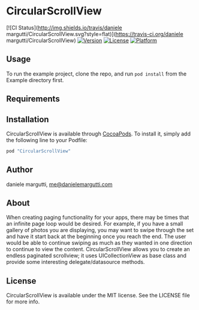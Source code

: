 # CircularScrollView

[![CI Status](http://img.shields.io/travis/daniele margutti/CircularScrollView.svg?style=flat)](https://travis-ci.org/daniele margutti/CircularScrollView)
[![Version](https://img.shields.io/cocoapods/v/CircularScrollView.svg?style=flat)](http://cocoapods.org/pods/CircularScrollView)
[![License](https://img.shields.io/cocoapods/l/CircularScrollView.svg?style=flat)](http://cocoapods.org/pods/CircularScrollView)
[![Platform](https://img.shields.io/cocoapods/p/CircularScrollView.svg?style=flat)](http://cocoapods.org/pods/CircularScrollView)

## Usage

To run the example project, clone the repo, and run `pod install` from the Example directory first.

## Requirements

## Installation

CircularScrollView is available through [CocoaPods](http://cocoapods.org). To install
it, simply add the following line to your Podfile:

```ruby
pod "CircularScrollView"
```

## Author

daniele margutti, me@danielemargutti.com

## About
When creating paging functionality for your apps, there may be times that an infinite page loop would be desired. For example, if you have a small gallery of photos you are displaying, you may want to swipe through the set and have it start back at the beginning once you reach the end. The user would be able to continue swiping as much as they wanted in one direction to continue to view the content. CircularScrollView allows you to create an endless paginated scrollview; it uses UICollectionView as base class and provide some interesting delegate/datasource methods.

## License

CircularScrollView is available under the MIT license. See the LICENSE file for more info.
